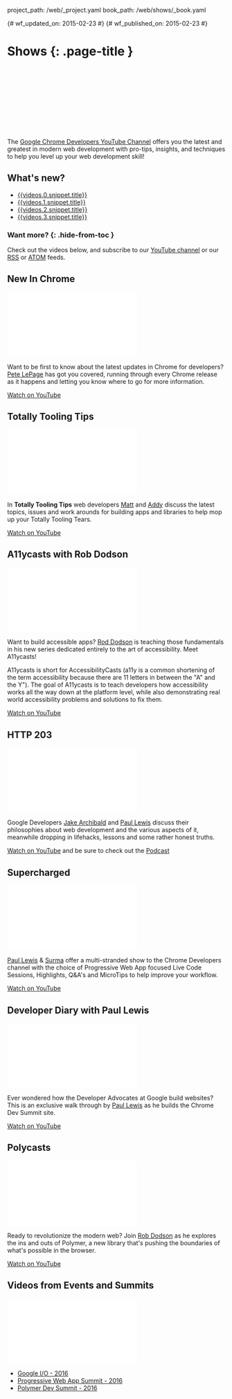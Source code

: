 project_path: /web/_project.yaml
book_path: /web/shows/_book.yaml

{# wf_updated_on: 2015-02-23 #}
{# wf_published_on: 2015-02-23 #}

# Shows {: .page-title }

<div class="video-wrapper">
  <iframe class="devsite-embedded-youtube-video" data-video-id="rvvpW5kmpvE"
          data-autohide="1" data-showinfo="0" frameborder="0" allowfullscreen>
  </iframe>
</div>

The [Google Chrome Developers YouTube Channel](https://www.youtube.com/user/ChromeDevelopers/)
offers you the latest and greatest in modern web development with pro-tips,
insights, and techniques to help you level up your web development skill!

<div class="clearfix"></div>

## What's new?

* [{{videos.0.snippet.title}}](//www.youtube.com/watch?v={{videos.0.snippet.resourceId.videoId}})
* [{{videos.1.snippet.title}}](//www.youtube.com/watch?v={{videos.1.snippet.resourceId.videoId}})
* [{{videos.2.snippet.title}}](//www.youtube.com/watch?v={{videos.2.snippet.resourceId.videoId}})
* [{{videos.3.snippet.title}}](//www.youtube.com/watch?v={{videos.3.snippet.resourceId.videoId}})


### Want more? {: .hide-from-toc }
<div class="attempt-right">
  <div class="g-ytsubscribe" data-channel="ChromeDevelopers" data-layout="full" data-count="default"></div>
</div>

Check out the videos below, and subscribe to our
[YouTube channel](https://www.youtube.com/user/ChromeDevelopers)
or our [RSS](/web/shows/rss.xml) or [ATOM](/web/shows/atom.xml) feeds.



<div class="clearfix"></div>

## New In Chrome
<div class="video-wrapper">
  <iframe class="devsite-embedded-youtube-video"
          src="//www.youtube.com/embed/videoseries?list=PLNYkxOF6rcIDfz8XEA3loxY32tYh7CI3m" 
          data-autohide="1" data-showinfo="0" frameborder="0" allowfullscreen>
  </iframe>  
</div>

Want to be first to know about the latest updates in Chrome for developers?
[Pete LePage](/web/resources/contributors#petelepage) has got you covered,
running through every Chrome release as it happens and letting you know where
to go for more information.

[Watch on YouTube](//www.youtube.com/embed/videoseries?list=PLNYkxOF6rcIDfz8XEA3loxY32tYh7CI3m)

<div class="clearfix"></div>

## Totally Tooling Tips
<div class="video-wrapper">
  <iframe class="devsite-embedded-youtube-video"
          src="//www.youtube.com/embed/videoseries?list=PLNYkxOF6rcIB3ci6nwNyLYNU6RDOU3YyL" 
          data-autohide="1" data-showinfo="0" frameborder="0" allowfullscreen>
  </iframe>  
</div>

In **Totally Tooling Tips** web developers
[Matt](/web/resources/contributors#mattgaunt) and
[Addy](/web/resources/contributors#addyosmani) discuss the latest topics,
issues and work arounds for building apps and libraries to help mop up your
Totally Tooling Tears.

[Watch on YouTube](//www.youtube.com/embed/videoseries?list=PLNYkxOF6rcIB3ci6nwNyLYNU6RDOU3YyL)


<div class="clearfix"></div>

## A11ycasts with Rob Dodson
<div class="video-wrapper">
  <iframe class="devsite-embedded-youtube-video"
          src="//www.youtube.com/embed/videoseries?list=PLNYkxOF6rcICWx0C9LVWWVqvHlYJyqw7g" 
          data-autohide="1" data-showinfo="0" frameborder="0" allowfullscreen>
  </iframe>  
</div>

Want to build accessible apps? [Rod Dodson](/web/resources/contributors#robdodson)
is teaching those fundamentals in his new series dedicated entirely to the art
of accessibility. Meet A11ycasts! 

A11ycasts is short for AccessibilityCasts (a11y is a common shortening of the
term accessibility because there are 11 letters in between the "A" and the Y").
The goal of A11ycasts is to teach developers how accessibility works all the
way down at the platform level, while also demonstrating real world
accessibility problems and solutions to fix them.

[Watch on YouTube](//www.youtube.com/embed/videoseries?list=PLNYkxOF6rcICWx0C9LVWWVqvHlYJyqw7g)


<div class="clearfix"></div>

## HTTP 203
<div class="video-wrapper">
  <iframe class="devsite-embedded-youtube-video"
          src="//www.youtube.com/embed/videoseries?list=PLNYkxOF6rcIAKIQFsNbV0JDws_G_bnNo9" 
          data-autohide="1" data-showinfo="0" frameborder="0" allowfullscreen>
  </iframe>  
</div>

Google Developers [Jake Archibald](/web/resources/contributors#jakearchibald)
and [Paul Lewis](/web/resources/contributors#paullewis) discuss their
philosophies about web development and the various aspects of it, meanwhile
dropping in lifehacks, lessons and some rather honest truths.

[Watch on YouTube](//www.youtube.com/embed/videoseries?list=PLNYkxOF6rcIAKIQFsNbV0JDws_G_bnNo9)
and be sure to check out the [Podcast](/web/shows/http203/podcast/)

<div class="clearfix"></div>

## Supercharged
<div class="video-wrapper">
  <iframe class="devsite-embedded-youtube-video"
          src="//www.youtube.com/embed/videoseries?list=PLNYkxOF6rcIBz9ACEQRmO9Lw8PW7vn0lr" 
          data-autohide="1" data-showinfo="0" frameborder="0" allowfullscreen>
  </iframe>  
</div>

[Paul Lewis](/web/resources/contributors#paullewis) &
[Surma](/web/resources/contributors#surma) offer a multi-stranded show to
the Chrome Developers channel with the choice of Progressive Web App focused
Live Code Sessions, Highlights, Q&A's and MicroTips to help improve your
workflow.

[Watch on YouTube](//www.youtube.com/embed/videoseries?list=PLNYkxOF6rcIBz9ACEQRmO9Lw8PW7vn0lr)


<div class="clearfix"></div>

## Developer Diary with Paul Lewis
<div class="video-wrapper">
  <iframe class="devsite-embedded-youtube-video"
          src="//www.youtube.com/embed/videoseries?list=PLNYkxOF6rcIBykcJ7bvTpqU7vt-oey72J" 
          data-autohide="1" data-showinfo="0" frameborder="0" allowfullscreen>
  </iframe>  
</div>

Ever wondered how the Developer Advocates at Google build websites? This is
an exclusive walk through by [Paul Lewis](/web/resources/contributors#paullewis)
as he builds the Chrome Dev Summit site. 

[Watch on YouTube](//www.youtube.com/embed/videoseries?list=PLNYkxOF6rcIBykcJ7bvTpqU7vt-oey72J)


<div class="clearfix"></div>

## Polycasts
<div class="video-wrapper">
  <iframe class="devsite-embedded-youtube-video"
          src="//www.youtube.com/embed/videoseries?list=PLNYkxOF6rcIDdS7HWIC_BYRunV6MHs5xo" 
          data-autohide="1" data-showinfo="0" frameborder="0" allowfullscreen>
  </iframe>  
</div>

Ready to revolutionize the modern web? Join
[Rob Dodson](/web/resources/contributors#robdodson) as he explores the ins
and outs of Polymer, a new library that's pushing the boundaries of what's
possible in the browser.

[Watch on YouTube](//www.youtube.com/embed/videoseries?list=PLNYkxOF6rcIDdS7HWIC_BYRunV6MHs5xo)


<div class="clearfix"></div>

## Videos from Events and Summits

<div class="video-wrapper">
  <iframe class="devsite-embedded-youtube-video"
          src="//www.youtube.com/embed/videoseries?list=PLNYkxOF6rcIDz1TzmmMRBC-kd8zPRTQIP" 
          data-autohide="1" data-showinfo="0" frameborder="0" allowfullscreen>
  </iframe>  
</div>

* [Google I/O - 2016](https://www.youtube.com/playlist?list=PLNYkxOF6rcIDz1TzmmMRBC-kd8zPRTQIP)
* [Progressive Web App Summit - 2016](https://www.youtube.com/playlist?list=PLNYkxOF6rcIAWWNR_Q6eLPhsyx6VvYjVb)
* [Polymer Dev Summit - 2016](https://www.youtube.com/playlist?list=PLNYkxOF6rcICc687SxHQRuo9TVNOJelSZ)

<div class="clearfix"></div>

<script async defer src="https://apis.google.com/js/platform.js"></script>
<link rel="alternate" type="application/rss+xml" title="Web Shows from Google Developers (RSS)" href="/web/shows/rss.xml">
<link rel="alternate" type="application/atom+xml" title="Web Shows from Google Developers (ATOM)" href="/web/shows/atom.xml">
